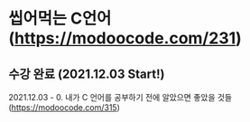 씹어먹는 C언어 (https://modoocode.com/231)
=========================================


수강 완료 (2021.12.03 Start!)
----------------------------

2021.12.03 - 0. 내가 C 언어를 공부하기 전에 알았으면 좋았을 것들 (https://modoocode.com/315)
